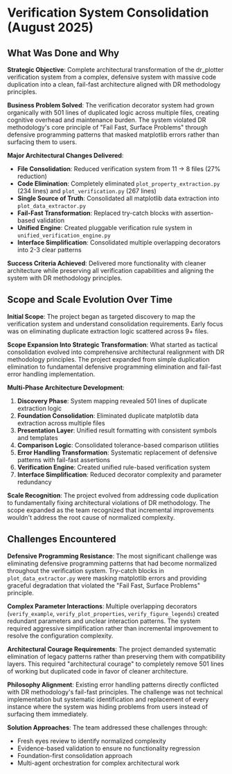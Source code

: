 # Verification System Consolidation (August 2025)

## What Was Done and Why

**Strategic Objective**: Complete architectural transformation of the dr_plotter verification system from a complex, defensive system with massive code duplication into a clean, fail-fast architecture aligned with DR methodology principles.

**Business Problem Solved**: The verification decorator system had grown organically with 501 lines of duplicated logic across multiple files, creating cognitive overhead and maintenance burden. The system violated DR methodology's core principle of "Fail Fast, Surface Problems" through defensive programming patterns that masked matplotlib errors rather than surfacing them to users.

**Major Architectural Changes Delivered**:
- **File Consolidation**: Reduced verification system from 11 → 8 files (27% reduction)
- **Code Elimination**: Completely eliminated `plot_property_extraction.py` (234 lines) and `plot_verification.py` (267 lines)
- **Single Source of Truth**: Consolidated all matplotlib data extraction into `plot_data_extractor.py`
- **Fail-Fast Transformation**: Replaced try-catch blocks with assertion-based validation
- **Unified Engine**: Created pluggable verification rule system in `unified_verification_engine.py`
- **Interface Simplification**: Consolidated multiple overlapping decorators into 2-3 clear patterns

**Success Criteria Achieved**: Delivered more functionality with cleaner architecture while preserving all verification capabilities and aligning the system with DR methodology principles.

## Scope and Scale Evolution Over Time

**Initial Scope**: The project began as targeted discovery to map the verification system and understand consolidation requirements. Early focus was on eliminating duplicate extraction logic scattered across 9+ files.

**Scope Expansion Into Strategic Transformation**: What started as tactical consolidation evolved into comprehensive architectural realignment with DR methodology principles. The project expanded from simple duplication elimination to fundamental defensive programming elimination and fail-fast error handling implementation.

**Multi-Phase Architecture Development**:
1. **Discovery Phase**: System mapping revealed 501 lines of duplicate extraction logic
2. **Foundation Consolidation**: Eliminated duplicate matplotlib data extraction across multiple files  
3. **Presentation Layer**: Unified result formatting with consistent symbols and templates
4. **Comparison Logic**: Consolidated tolerance-based comparison utilities
5. **Error Handling Transformation**: Systematic replacement of defensive patterns with fail-fast assertions
6. **Verification Engine**: Created unified rule-based verification system
7. **Interface Simplification**: Reduced decorator complexity and parameter redundancy

**Scale Recognition**: The project evolved from addressing code duplication to fundamentally fixing architectural violations of DR methodology. The scope expanded as the team recognized that incremental improvements wouldn't address the root cause of normalized complexity.

## Challenges Encountered

**Defensive Programming Resistance**: The most significant challenge was eliminating defensive programming patterns that had become normalized throughout the verification system. Try-catch blocks in `plot_data_extractor.py` were masking matplotlib errors and providing graceful degradation that violated the "Fail Fast, Surface Problems" principle.

**Complex Parameter Interactions**: Multiple overlapping decorators (`verify_example`, `verify_plot_properties`, `verify_figure_legends`) created redundant parameters and unclear interaction patterns. The system required aggressive simplification rather than incremental improvement to resolve the configuration complexity.

**Architectural Courage Requirements**: The project demanded systematic elimination of legacy patterns rather than preserving them with compatibility layers. This required "architectural courage" to completely remove 501 lines of working but duplicated code in favor of cleaner architecture.

**Philosophy Alignment**: Existing error handling patterns directly conflicted with DR methodology's fail-fast principles. The challenge was not technical implementation but systematic identification and replacement of every instance where the system was hiding problems from users instead of surfacing them immediately.

**Solution Approaches**: The team addressed these challenges through:
- Fresh eyes review to identify normalized complexity
- Evidence-based validation to ensure no functionality regression  
- Foundation-first consolidation approach
- Multi-agent orchestration for complex architectural work